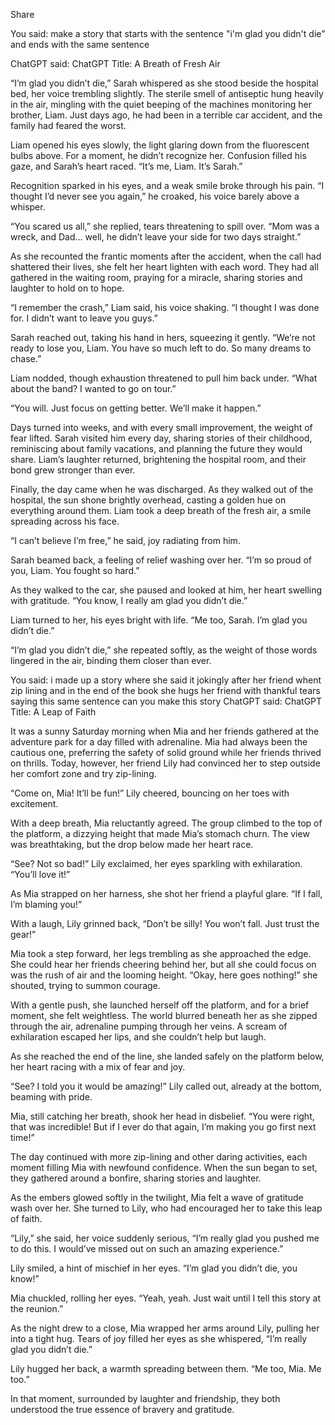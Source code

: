 Share


You said:
 make a story that starts with the sentence "i'm glad you didn't die" and ends with the same sentence

ChatGPT said:
ChatGPT
Title: A Breath of Fresh Air

“I’m glad you didn’t die,” Sarah whispered as she stood beside the hospital bed, her voice trembling slightly. The sterile smell of antiseptic hung heavily in the air, mingling with the quiet beeping of the machines monitoring her brother, Liam. Just days ago, he had been in a terrible car accident, and the family had feared the worst.

Liam opened his eyes slowly, the light glaring down from the fluorescent bulbs above. For a moment, he didn’t recognize her. Confusion filled his gaze, and Sarah’s heart raced. “It’s me, Liam. It’s Sarah.”

Recognition sparked in his eyes, and a weak smile broke through his pain. “I thought I’d never see you again,” he croaked, his voice barely above a whisper.

“You scared us all,” she replied, tears threatening to spill over. “Mom was a wreck, and Dad… well, he didn’t leave your side for two days straight.”

As she recounted the frantic moments after the accident, when the call had shattered their lives, she felt her heart lighten with each word. They had all gathered in the waiting room, praying for a miracle, sharing stories and laughter to hold on to hope.

“I remember the crash,” Liam said, his voice shaking. “I thought I was done for. I didn’t want to leave you guys.”

Sarah reached out, taking his hand in hers, squeezing it gently. “We’re not ready to lose you, Liam. You have so much left to do. So many dreams to chase.”

Liam nodded, though exhaustion threatened to pull him back under. “What about the band? I wanted to go on tour.”

“You will. Just focus on getting better. We’ll make it happen.”

Days turned into weeks, and with every small improvement, the weight of fear lifted. Sarah visited him every day, sharing stories of their childhood, reminiscing about family vacations, and planning the future they would share. Liam’s laughter returned, brightening the hospital room, and their bond grew stronger than ever.

Finally, the day came when he was discharged. As they walked out of the hospital, the sun shone brightly overhead, casting a golden hue on everything around them. Liam took a deep breath of the fresh air, a smile spreading across his face.

“I can’t believe I’m free,” he said, joy radiating from him.

Sarah beamed back, a feeling of relief washing over her. “I’m so proud of you, Liam. You fought so hard.”

As they walked to the car, she paused and looked at him, her heart swelling with gratitude. “You know, I really am glad you didn’t die.”

Liam turned to her, his eyes bright with life. “Me too, Sarah. I’m glad you didn’t die.”

“I’m glad you didn’t die,” she repeated softly, as the weight of those words lingered in the air, binding them closer than ever.






You said:
 i made up a story where she said it jokingly after her friend whent zip lining and in the end of the book she hugs her friend with thankful tears saying this same sentence can you make this story
ChatGPT said:
ChatGPT
Title: A Leap of Faith

It was a sunny Saturday morning when Mia and her friends gathered at the adventure park for a day filled with adrenaline. Mia had always been the cautious one, preferring the safety of solid ground while her friends thrived on thrills. Today, however, her friend Lily had convinced her to step outside her comfort zone and try zip-lining.

“Come on, Mia! It’ll be fun!” Lily cheered, bouncing on her toes with excitement.

With a deep breath, Mia reluctantly agreed. The group climbed to the top of the platform, a dizzying height that made Mia’s stomach churn. The view was breathtaking, but the drop below made her heart race.

“See? Not so bad!” Lily exclaimed, her eyes sparkling with exhilaration. “You’ll love it!”

As Mia strapped on her harness, she shot her friend a playful glare. “If I fall, I’m blaming you!”

With a laugh, Lily grinned back, “Don’t be silly! You won’t fall. Just trust the gear!”

Mia took a step forward, her legs trembling as she approached the edge. She could hear her friends cheering behind her, but all she could focus on was the rush of air and the looming height. “Okay, here goes nothing!” she shouted, trying to summon courage.

With a gentle push, she launched herself off the platform, and for a brief moment, she felt weightless. The world blurred beneath her as she zipped through the air, adrenaline pumping through her veins. A scream of exhilaration escaped her lips, and she couldn’t help but laugh.

As she reached the end of the line, she landed safely on the platform below, her heart racing with a mix of fear and joy.

“See? I told you it would be amazing!” Lily called out, already at the bottom, beaming with pride.

Mia, still catching her breath, shook her head in disbelief. “You were right, that was incredible! But if I ever do that again, I’m making you go first next time!”

The day continued with more zip-lining and other daring activities, each moment filling Mia with newfound confidence. When the sun began to set, they gathered around a bonfire, sharing stories and laughter.

As the embers glowed softly in the twilight, Mia felt a wave of gratitude wash over her. She turned to Lily, who had encouraged her to take this leap of faith.

“Lily,” she said, her voice suddenly serious, “I’m really glad you pushed me to do this. I would’ve missed out on such an amazing experience.”

Lily smiled, a hint of mischief in her eyes. “I’m glad you didn’t die, you know!”

Mia chuckled, rolling her eyes. “Yeah, yeah. Just wait until I tell this story at the reunion.”

As the night drew to a close, Mia wrapped her arms around Lily, pulling her into a tight hug. Tears of joy filled her eyes as she whispered, “I’m really glad you didn’t die.”

Lily hugged her back, a warmth spreading between them. “Me too, Mia. Me too.”

In that moment, surrounded by laughter and friendship, they both understood the true essence of bravery and gratitude.
